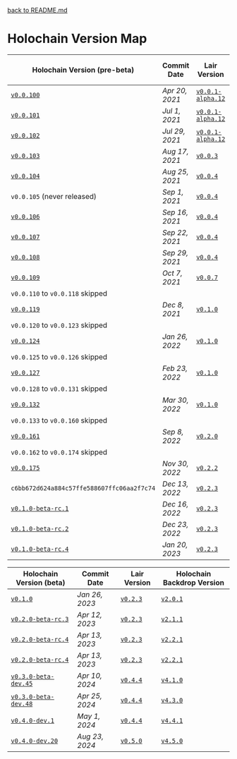 [back to README.md](../README.md)

# Holochain Version Map

| Holochain Version (pre-beta)                                                                               | Commit Date    | Lair Version                                                                                         | Holochain Backdrop Version                                                       |
|------------------------------------------------------------------------------------------------------------|----------------|------------------------------------------------------------------------------------------------------|----------------------------------------------------------------------------------|
| [`v0.0.100`](https://github.com/holochain/holochain/tree/3bd9181ea35c32993d1550591fd19720b31065f6)         | *Apr 20, 2021* | [`v0.0.1-alpha.12`](https://github.com/holochain/lair/tree/2998dd3ad21928115b3a531cbc319e61bc896b78) | [`v0.1.3`](https://github.com/spartan-holochain-counsel/node-holochain-backdrop/tree/v0.1.3)   |
| [`v0.0.101`](https://github.com/holochain/holochain/tree/ea726cc05aa6064c3b8b4f85fddf3e89429f018e)         | *Jul 1, 2021*  | [`v0.0.1-alpha.12`](https://github.com/holochain/lair/tree/2998dd3ad21928115b3a531cbc319e61bc896b78) | [`v0.2.0`](https://github.com/spartan-holochain-counsel/node-holochain-backdrop/tree/v0.2.0)   |
| [`v0.0.102`](https://github.com/holochain/holochain/tree/6535292238dc1fbd2b60433a2054f7787e4f060e)         | *Jul 29, 2021* | [`v0.0.1-alpha.12`](https://github.com/holochain/lair/tree/2998dd3ad21928115b3a531cbc319e61bc896b78) | [`v0.3.0`](https://github.com/spartan-holochain-counsel/node-holochain-backdrop/tree/v0.3.0)   |
| [`v0.0.103`](https://github.com/holochain/holochain/tree/f3d17d993ad8d988402cc01d73a0095484efbabb)         | *Aug 17, 2021* | [`v0.0.3`](https://github.com/holochain/lair/tree/6a9aab37c90566328c13c4d048d1afaf75fc39a9)          | [`v0.4.0`](https://github.com/spartan-holochain-counsel/node-holochain-backdrop/tree/v0.4.0)   |
| [`v0.0.104`](https://github.com/holochain/holochain/tree/d003eb7a45f1d7125c4701332202761721793d68)         | *Aug 25, 2021* | [`v0.0.4`](https://github.com/holochain/lair/tree/d3155ac98ec550c6b5eb097923556958015f9354)          | [`v0.5.1`](https://github.com/spartan-holochain-counsel/node-holochain-backdrop/tree/v0.5.1)   |
| `v0.0.105` (never released)                                                                                | *Sep 1, 2021*  | [`v0.0.4`](https://github.com/holochain/lair/tree/d3155ac98ec550c6b5eb097923556958015f9354)          | N/A                                                                              |
| [`v0.0.106`](https://github.com/holochain/holochain/tree/b11908875a9f6a09e8939fbf6f45ff658e3d10a6)         | *Sep 16, 2021* | [`v0.0.4`](https://github.com/holochain/lair/tree/d3155ac98ec550c6b5eb097923556958015f9354)          | [`v0.6.0`](https://github.com/spartan-holochain-counsel/node-holochain-backdrop/tree/v0.6.0)   |
| [`v0.0.107`](https://github.com/holochain/holochain/tree/221f3424a919224dcf1950d1059e8b88aba08f7b)         | *Sep 22, 2021* | [`v0.0.4`](https://github.com/holochain/lair/tree/d3155ac98ec550c6b5eb097923556958015f9354)          | [`v0.7.0`](https://github.com/spartan-holochain-counsel/node-holochain-backdrop/tree/v0.7.0)   |
| [`v0.0.108`](https://github.com/holochain/holochain/tree/cad04aec3fb5f137b2d224ab29dcc204af7b9821)         | *Sep 29, 2021* | [`v0.0.4`](https://github.com/holochain/lair/tree/d3155ac98ec550c6b5eb097923556958015f9354)          | [`v0.8.0`](https://github.com/spartan-holochain-counsel/node-holochain-backdrop/tree/v0.8.0)   |
| [`v0.0.109`](https://github.com/holochain/holochain/tree/e5a480ce735beaa8ae7434abdb1b6dc03d487ffa)         | *Oct 7, 2021*  | [`v0.0.7`](https://github.com/holochain/lair/tree/bd92b76ad9cc18bc0c0db215e4bea9767c9003cf)          | [`v0.9.0`](https://github.com/spartan-holochain-counsel/node-holochain-backdrop/tree/v0.9.0)   |
| `v0.0.110` to  `v0.0.118` skipped                                                                          |                |                                                                                                      |                                                                                  |
| [`v0.0.119`](https://github.com/holochain/holochain/tree/9d9a556e8236234bcca64ee33620012c8a6ab095)         | *Dec 8, 2021*  | [`v0.1.0`](https://github.com/holochain/lair/tree/0343621e0bfa2a941ecf53363003d1f28b7ef0e6)          | [`v0.19.2`](https://github.com/spartan-holochain-counsel/node-holochain-backdrop/tree/v0.19.2) |
| `v0.0.120` to  `v0.0.123` skipped                                                                          |                |                                                                                                      |                                                                                  |
| [`v0.0.124`](https://github.com/holochain/holochain/tree/4a449ee985053f5b8ee0f0688b949bd26bfcb3fc)         | *Jan 26, 2022* | [`v0.1.0`](https://github.com/holochain/lair/tree/0343621e0bfa2a941ecf53363003d1f28b7ef0e6)          | [`v0.24.3`](https://github.com/spartan-holochain-counsel/node-holochain-backdrop/tree/v0.24.3) |
| `v0.0.125` to  `v0.0.126` skipped                                                                          |                |                                                                                                      |                                                                                  |
| [`v0.0.127`](https://github.com/holochain/holochain/tree/3e49d501ce1b74a700d5abae9b8b26021885f012)         | *Feb 23, 2022* | [`v0.1.0`](https://github.com/holochain/lair/tree/0343621e0bfa2a941ecf53363003d1f28b7ef0e6)          | [`v0.24.3`](https://github.com/spartan-holochain-counsel/node-holochain-backdrop/tree/v0.24.3) |
| `v0.0.128` to  `v0.0.131` skipped                                                                          |                |                                                                                                      |                                                                                  |
| [`v0.0.132`](https://github.com/holochain/holochain/tree/ee7242f9aa014f1024cf90401b0a4d136b59323f)         | *Mar 30, 2022* | [`v0.1.0`](https://github.com/holochain/lair/tree/0343621e0bfa2a941ecf53363003d1f28b7ef0e6)          | [`v0.24.3`](https://github.com/spartan-holochain-counsel/node-holochain-backdrop/tree/v0.24.3) |
| `v0.0.133` to  `v0.0.160` skipped                                                                          |                |                                                                                                      |                                                                                  |
| [`v0.0.161`](https://github.com/holochain/holochain/tree/cf8adc073596f4f5fc3dcf31c30bc8ade47a6f93)         | *Sep 8, 2022*  | [`v0.2.0`](https://github.com/holochain/lair/tree/20b18781d217f172187f16a0ef86b78eb1fcd3bd)          | [`v0.53.1`](https://github.com/spartan-holochain-counsel/node-holochain-backdrop/tree/v0.53.1) |
| `v0.0.162` to `v0.0.174` skipped                                                                           |                |                                                                                                      |                                                                                  |
| [`v0.0.175`](https://github.com/holochain/holochain/tree/64286bf7aa10e9e93032361a69843daa354fdb1b)         | *Nov 30, 2022* | [`v0.2.2`](https://github.com/holochain/lair/tree/004d15c05f51bb625cb5c8db6e71f4a58ff4d3fe)          | [`v0.67.0`](https://github.com/spartan-holochain-counsel/node-holochain-backdrop/tree/v0.67.0) |
| `c6bb672d624a884c57ffe588607ffc06aa2f7c74`                                                                 | *Dec 13, 2022* | [`v0.2.3`](https://github.com/holochain/lair/tree/cbfbefefe43073904a914c8181a450209a74167b)          | [`v0.68.0`](https://github.com/spartan-holochain-counsel/node-holochain-backdrop/tree/v0.68.0) |
| [`v0.1.0-beta-rc.1`](https://github.com/holochain/holochain/tree/eb1e637c353190bfdba8b742c6b8bbb1b3f4a669) | *Dec 16, 2022* | [`v0.2.3`](https://github.com/holochain/lair/tree/cbfbefefe43073904a914c8181a450209a74167b)          | [`v0.69.1`](https://github.com/spartan-holochain-counsel/node-holochain-backdrop/tree/v0.69.1) |
| [`v0.1.0-beta-rc.2`](https://github.com/holochain/holochain/tree/c8e953101af374f57f0aa7b46bee631300655045) | *Dec 23, 2022* | [`v0.2.3`](https://github.com/holochain/lair/tree/cbfbefefe43073904a914c8181a450209a74167b)          | [`v0.70.0`](https://github.com/spartan-holochain-counsel/node-holochain-backdrop/tree/v0.70.0) |
| [`v0.1.0-beta-rc.4`](https://github.com/holochain/holochain/tree/2730fc80a4c87144fc0a755862628af5448b96fd) | *Jan 20, 2023* | [`v0.2.3`](https://github.com/holochain/lair/tree/cbfbefefe43073904a914c8181a450209a74167b)          | [`v0.71.0`](https://github.com/spartan-holochain-counsel/node-holochain-backdrop/tree/v0.71.0) |


| Holochain Version (beta)                                                                                   | Commit Date    | Lair Version                                                                                | Holochain Backdrop Version                                                                   |
|------------------------------------------------------------------------------------------------------------|----------------|---------------------------------------------------------------------------------------------|----------------------------------------------------------------------------------------------|
| [`v0.1.0`](https://github.com/holochain/holochain/tree/41150668b18a57f4dc801a0b3439c1c76e149064)           | *Jan 26, 2023* | [`v0.2.3`](https://github.com/holochain/lair/tree/cbfbefefe43073904a914c8181a450209a74167b) | [`v2.0.1`](https://github.com/spartan-holochain-counsel/node-holochain-backdrop/tree/v2.0.1) |
| [`v0.2.0-beta-rc.3`](https://github.com/holochain/holochain/tree/a2da5b87290bc8a4386d5055844ec2ae82737927) | *Apr 12, 2023* | [`v0.2.3`](https://github.com/holochain/lair/tree/cbfbefefe43073904a914c8181a450209a74167b) | [`v2.1.1`](https://github.com/spartan-holochain-counsel/node-holochain-backdrop/tree/v2.1.1) |
| [`v0.2.0-beta-rc.4`](https://github.com/holochain/holochain/tree/9c4f10d16b28c977682010746c4a61641ecb68c8) | *Apr 13, 2023* | [`v0.2.3`](https://github.com/holochain/lair/tree/cbfbefefe43073904a914c8181a450209a74167b) | [`v2.2.1`](https://github.com/spartan-holochain-counsel/node-holochain-backdrop/tree/v2.2.1) |
| [`v0.2.0-beta-rc.4`](https://github.com/holochain/holochain/tree/9c4f10d16b28c977682010746c4a61641ecb68c8) | *Apr 13, 2023* | [`v0.2.3`](https://github.com/holochain/lair/tree/cbfbefefe43073904a914c8181a450209a74167b) | [`v2.2.1`](https://github.com/spartan-holochain-counsel/node-holochain-backdrop/tree/v2.2.1) |
| [`v0.3.0-beta-dev.45`](https://github.com/holochain/holochain/tree/holochain-0.3.0-beta-dev.45)            | *Apr 10, 2024* | [`v0.4.4`](https://github.com/holochain/lair/tree/lair_keystore-v0.4.4)                     | [`v4.1.0`](https://github.com/spartan-holochain-counsel/node-holochain-backdrop/tree/v4.1.0) |
| [`v0.3.0-beta-dev.48`](https://github.com/holochain/holochain/tree/holochain-0.3.0-beta-dev.48)            | *Apr 25, 2024* | [`v0.4.4`](https://github.com/holochain/lair/tree/826be915efc839d1d1b8a2156b158999b8de8d5b) | [`v4.3.0`](https://github.com/spartan-holochain-counsel/node-holochain-backdrop/tree/v4.3.0) |
| [`v0.4.0-dev.1`](https://github.com/holochain/holochain/tree/holochain-0.4.0-dev.1)                        | *May 1, 2024*  | [`v0.4.4`](https://github.com/holochain/lair/tree/826be915efc839d1d1b8a2156b158999b8de8d5b) | [`v4.4.1`](https://github.com/spartan-holochain-counsel/node-holochain-backdrop/tree/v4.4.1) |
| [`v0.4.0-dev.20`](https://github.com/holochain/holochain/tree/holochain-0.4.0-dev.20)                      | *Aug 23, 2024* | [`v0.5.0`](https://github.com/holochain/lair/tree/lair_keystore-v0.5.0)                     | [`v4.5.0`](https://github.com/spartan-holochain-counsel/node-holochain-backdrop/tree/v4.5.0) |
